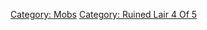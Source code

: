 [Category: Mobs](Category:_Mobs "wikilink") [Category: Ruined Lair 4 Of
5](Category:_Ruined_Lair_4_Of_5 "wikilink")
